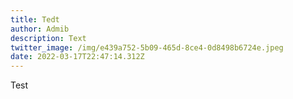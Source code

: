 ```yaml
---
title: Tedt
author: Admib
description: Text
twitter_image: /img/e439a752-5b09-465d-8ce4-0d8498b6724e.jpeg
date: 2022-03-17T22:47:14.312Z
---
```

Test